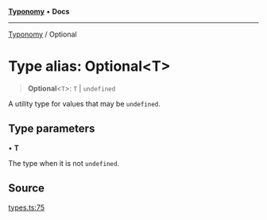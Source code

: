 [**Typonomy**](../README.md) • **Docs**

***

[Typonomy](../globals.md) / Optional

# Type alias: Optional\<T\>

> **Optional**\<`T`\>: `T` \| `undefined`

A utility type for values that may be `undefined`.

## Type parameters

• **T**

The type when it is not `undefined`.

## Source

[types.ts:75](https://github.com/softcraft-development/typonomy/blob/a62fc03e32b184f07c3799ae239136e6b1077839/src/types.ts#L75)
